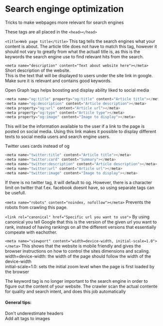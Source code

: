 
# Search enginge optimization
Tricks to make webpages more relevant for search engines

These tags are all placed in the `<head></head>`

`<title>Web page title</title>`
This tag tells the search engines what your content is about.
The article title does not have to match this tag, however it should
not vary to greatly from what the actuall title is, as this is the keywords 
the search engine use to find relevant hits from the search.

`<meta name="description" content="Text about website here"></meta>`
Short description of the website.\
This is the text that will be displayed to users under the site link 
in google. Make sure it is relevant and contains good keywords.


Open Graph tags helps boosting and display ability liked to social media
```javascript
<meta name="og:title" property="og:title" content="Article title"></meta>
<meta name="og:description" content="Article description"></meta>
<meta property="og:url" content="Article url"></meta>
<meta property="og:type" content="Article type"></meta>
<meta property="og:image" content="Image to display"></meta>
```
This will be the information available to the user if a link to the page
is posted on social media. Using this link makes it possible to display
different texts to social media users and search engine users.

Twitter uses cards instead of og
```javascript
<meta name="twitter:title" content="Article title"></meta>
<meta name="twitter:card" content="Summary"></meta>
<meta name="twitter:description" content="Article description"></meta>
<meta name="twitter:url" content="Article url"></meta>
<meta name="twitter:image" content="Image to display"></meta>
```
If there is no twitter tag, it will default to og.
However, there is a character limit on twitter that f.ex. facebook doesnt
have, so using separate tags can be usefull.

`<meta name="robots" content="noindex, nofollow"></meta>`
Prevents the robots from crawling this page.

`<link rel="canonical" href="Specific url you want to use">`
By using canonical you tell Google that this is the version of the given url
you want to rank, instead of having rankings on all the different versions
that essentially compeate with eachother.

`<meta name="viewport" content="width=device-width, initial-scale=1.0"></meta>`
This shows that the website is mobile friendly and gives the browser instructions
on how to control the sites dimensions and scaling.\
width=device-width: the width of the page should follow the width of the device-width\
initial-scale=1.0: sets the initial zoom level when the page is first loaded by the browser


The keyword tag is no longer important to the search engine in order to
figure out the content of your website. The crawler scan the actual contente
for quality and search intent, and does this job automatically

#### General tips:
Don't underestimate headers\
Add alt tags to images